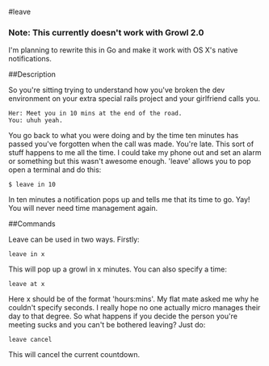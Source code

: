 #leave

### Note: This currently doesn't work with Growl 2.0

I'm planning to rewrite this in Go and make it work with OS X's native notifications.

##Description

So you're sitting trying to understand how you've broken the dev environment on your extra special rails project and your girlfriend calls you.

	Her: Meet you in 10 mins at the end of the road.
	You: uhuh yeah.

You go back to what you were doing and by the time ten minutes has passed you've forgotten when the call was made. You're late.
This sort of stuff happens to me all the time. I could take my phone out and set an alarm or something but this wasn't awesome
enough. 'leave' allows you to pop open a terminal and do this:

	$ leave in 10

In ten minutes a notification pops up and tells me that its time to go. Yay! You will never need time management again.

##Commands

Leave can be used in two ways. Firstly:

	leave in x

This will pop up a growl in x minutes. You can also specify a time:

	leave at x

Here x should be of the format 'hours:mins'. My flat mate asked me why he couldn't specify seconds. I really hope no one actually
micro manages their day to that degree. So what happens if you decide the person you're meeting sucks and you can't be bothered
leaving? Just do:

	leave cancel

This will cancel the current countdown.
